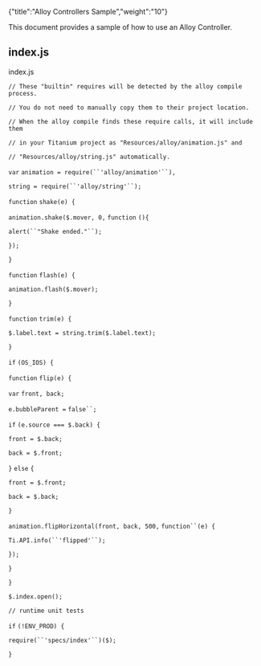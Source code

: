 {"title":"Alloy Controllers Sample","weight":"10"} 

This document provides a sample of how to use an Alloy Controller.

## index.js

index.js

`// These "builtin" requires will be detected by the alloy compile process.`

`// You do not need to manually copy them to their project location.`

`// When the alloy compile finds these require calls, it will include them`

`// in your Titanium project as "Resources/alloy/animation.js" and`

`// "Resources/alloy/string.js" automatically.`

`var` `animation = require(``'alloy/animation'``),`

`string = require(``'alloy/string'``);`

`function` `shake(e) {`

`animation.shake($.mover, 0,` `function` `(){`

`alert(``"Shake ended."``);`

`});`

`}`

`function` `flash(e) {`

`animation.flash($.mover);`

`}`

`function` `trim(e) {`

`$.label.text = string.trim($.label.text);`

`}`

`if` `(OS_IOS) {`

`function` `flip(e) {`

`var` `front, back;`

`e.bubbleParent =` `false``;`

`if` `(e.source === $.back) {`

`front = $.back;`

`back = $.front;`

`}` `else` `{`

`front = $.front;`

`back = $.back;`

`}`

`animation.flipHorizontal(front, back, 500,` `function``(e) {`

`Ti.API.info(``'flipped'``);`

`});`

`}`

`}`

`$.index.open();`

`// runtime unit tests`

`if` `(!ENV_PROD) {`

`require(``'specs/index'``)($);`

`}`